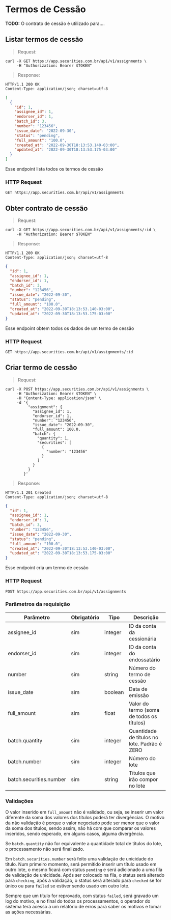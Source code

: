 # Termos de Cessão

**TODO:** O contrato de cessão é utilizado para....

## Listar termos de cessão

> Request:

```shell
curl -X GET https://app.securities.com.br/api/v1/assignments \
     -H "Authorization: Bearer $TOKEN"
```

> Response:

```shell
HTTP/1.1 200 OK
Content-Type: application/json; charset=utf-8
```

```json
[
  {
    "id": 1,
    "assignee_id": 1,
    "endorser_id": 1,
    "batch_id": 3,
    "number": "123456",
    "issue_date": "2022-09-30",
    "status": "pending",
    "full_amount": "100.0",
    "created_at": "2022-09-30T18:13:53.140-03:00",
    "updated_at": "2022-09-30T18:13:53.175-03:00"
  }
]
```

Esse endpoint lista todos os termos de cessão

### HTTP Request

`GET https://app.securities.com.br/api/v1/assignments`

## Obter contrato de cessão

> Request:

```shell
curl -X GET https://app.securities.com.br/api/v1/assignments/:id \
     -H "Authorization: Bearer $TOKEN"
```

> Response:

```shell
HTTP/1.1 200 OK
Content-Type: application/json; charset=utf-8
```

```json
{
  "id": 1,
  "assignee_id": 1,
  "endorser_id": 1,
  "batch_id": 3,
  "number": "123456",
  "issue_date": "2022-09-30",
  "status": "pending",
  "full_amount": "100.0",
  "created_at": "2022-09-30T18:13:53.140-03:00",
  "updated_at": "2022-09-30T18:13:53.175-03:00"
}
```

Esse endpoint obtem todos os dados de um termo de cessão

### HTTP Request

`GET https://app.securities.com.br/api/v1/assignments/:id`

## Criar termo de cessão

> Request:

```shell
curl -X POST https://app.securities.com.br/api/v1/assignments \
     -H "Authorization: Bearer $TOKEN" \
     -H "Content-Type: application/json" \
     -d '{
          "assignment": {
            "assignee_id": 1,
            "endorser_id": 1,
            "number": "123456",
            "issue_date": "2022-09-30",
            "full_amount": 100.0,
            "batch": {
              "quantity": 1,
              "securities": [
                {
                  "number": "123456"
                }
              ]
            }
          }
        }'
```

> Response:

```shell
HTTP/1.1 201 Created
Content-Type: application/json; charset=utf-8
```

```json
{
  "id": 1,
  "assignee_id": 1,
  "endorser_id": 1,
  "batch_id": 3,
  "number": "123456",
  "issue_date": "2022-09-30",
  "status": "pending",
  "full_amount": "100.0",
  "created_at": "2022-09-30T18:13:53.140-03:00",
  "updated_at": "2022-09-30T18:13:53.175-03:00"
}
```

Esse endpoint cria um termo de cessão

### HTTP Request

`POST https://app.securities.com.br/api/v1/assignments`

### Parâmetros da requisição

Parâmetro                | Obrigatório | Tipo     | Descrição
------------------       | ----------- | -------- | -----------
assignee_id              | sim         | integer  | ID da conta da cessionária
endorser_id              | sim         | integer  | ID da conta do endossatário
number                   | sim         | string   | Número do termo de cessão
issue_date               | sim         | boolean  | Data de emissão
full_amount              | sim         | float    | Valor do termo (soma de todos os títulos)
batch.quantity           | sim         | integer  | Quantidade de títulos no lote. Padrão é ZERO
batch.number             | sim         | integer  | Número do lote
batch.securities.number  | sim         | string   | Títulos que irão compor no lote

### Validações

O valor inserido em `full_amount` não é validado, ou seja, se inserir um valor diferente da soma dos valores dos títulos
poderá ter divergências. O motivo da não validação é porque o valor negociado pode ser menor que o valor da soma dos títulos,
sendo assim, não há com que comparar os valores inseridos, sendo esperado, em alguns casos, alguma divergência.

Se `batch.quantity` não for equivalente a quantidade total de títulos do lote, o processamento não será finalizado.

Em `batch.securities.number` será feito uma validação de unicidade do título. Num primeiro momento, será permitido inserir
um título usado em outro lote, o mesmo ficará com status `pending` e será adicionado a uma fila de validação de unicidade.
Após ser colocado na fila, o status será alterado para `checking`, após a validação, o status será alterado para `checked`
se for único ou para `failed` se estiver sendo usado em outro lote.

Sempre que um título for reprovado, com status `failed`, será gravado um log do motivo, e no final do todos os processamentos,
o operador do sistema terá acesso a um relatório de erros para saber os motivos e tomar as ações necessárias.
